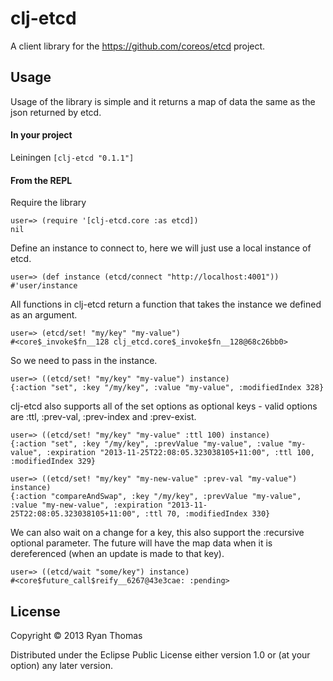 # clj-etcd

A client library for the https://github.com/coreos/etcd project.

## Usage

Usage of the library is simple and it returns a map of data the same as the json returned by etcd.

#### In your project

Leiningen
`[clj-etcd "0.1.1"]`

#### From the REPL

Require the library

    user=> (require '[clj-etcd.core :as etcd])
    nil

Define an instance to connect to, here we will just use a local instance of etcd.

    user=> (def instance (etcd/connect "http://localhost:4001"))
    #'user/instance

All functions in clj-etcd return a function that takes the instance we defined as an argument.

    user=> (etcd/set! "my/key" "my-value")
    #<core$_invoke$fn__128 clj_etcd.core$_invoke$fn__128@68c26bb0>

So we need to pass in the instance.

    user=> ((etcd/set! "my/key" "my-value") instance)
    {:action "set", :key "/my/key", :value "my-value", :modifiedIndex 328}

clj-etcd also supports all of the set options as optional keys - valid options are :ttl, :prev-val, :prev-index and :prev-exist.

    user=> ((etcd/set! "my/key" "my-value" :ttl 100) instance)
    {:action "set", :key "/my/key", :prevValue "my-value", :value "my-value", :expiration "2013-11-25T22:08:05.323038105+11:00", :ttl 100, :modifiedIndex 329}
    
    user=> ((etcd/set! "my/key" "my-new-value" :prev-val "my-value") instance)
    {:action "compareAndSwap", :key "/my/key", :prevValue "my-value", :value "my-new-value", :expiration "2013-11-25T22:08:05.323038105+11:00", :ttl 70, :modifiedIndex 330}

We can also wait on a change for a key, this also support the :recursive optional parameter. The future will have the map data when it is dereferenced (when an update is made to that key).

    user=> ((etcd/wait "some/key") instance)
    #<core$future_call$reify__6267@43e3cae: :pending>

## License

Copyright © 2013 Ryan Thomas

Distributed under the Eclipse Public License either version 1.0 or (at
your option) any later version.
